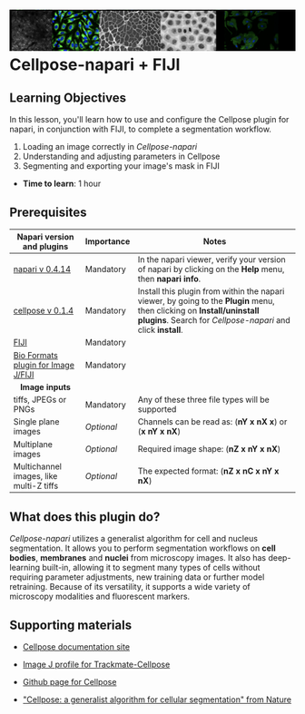 ![Samples of images segmented by Cellpose](images/Cellpose-banner.png)
Cellpose-napari + FIJI
=======================

## Learning Objectives

In this lesson, you'll learn how to use and configure the Cellpose plugin for napari, in conjunction with FIJI, to complete a segmentation workflow.

1.  Loading an image correctly in *Cellpose-napari*
2.  Understanding and adjusting parameters in Cellpose
3.  Segmenting and exporting your image's mask in FIJI 

- **Time to learn**: 1 hour

## Prerequisites

| Napari version and plugins                                                                     | Importance | Notes |
| -------------------------------------------------------------------------------- | ---------- | ----- |
| [napari v 0.4.14](https://chanzuckerberg.github.io/napari-segmentation-workshop/onboard/lesson3.html) | Mandatory  | In the napari viewer, verify your version of napari by clicking on the **Help** menu, then **napari info**. | |
| [cellpose v 0.1.4](https://www.napari-hub.org/plugins/cellpose-napari) | Mandatory  | Install this plugin from within the napari viewer, by going to the **Plugin** menu, then clicking on **Install/uninstall plugins**. Search for *Cellpose-napari* and click **install**. | |
| [FIJI](https://imagej.net/software/fiji/) | Mandatory  | | |
| [Bio Formats plugin for Image J/FIJI](https://imagej.net/formats/bio-formats) | Mandatory  | | |
| <center>**Image inputs**</center> |  |  |
| tiffs, JPEGs or PNGs | Mandatory  | Any of these three file types will be supported | |
| Single plane images | *Optional*  | Channels can be read as: (**nY x nX x**) or (**x nY x nX**)| |
| Multiplane images | *Optional*  | Required image shape: (**nZ x nY x nX**)  | |
| Multichannel images, like multi-Z tiffs | *Optional*  | The expected format: (**nZ x nC x nY x nX**) | |

## What does this plugin do?

*Cellpose-napari* utilizes a generalist algorithm for cell and nucleus segmentation. It allows you to perform segmentation workflows on **cell bodies**, **membranes** and **nuclei** from microscopy images. It also has deep-learning built-in, allowing it to segment many types of cells without requiring parameter adjustments, new training data or further model retraining. Because of its versatility, it supports a wide variety of microscopy modalities and fluorescent markers.

## Supporting materials

- [Cellpose documentation site](https://cellpose.readthedocs.io/en/latest/)

- [Image J profile for Trackmate-Cellpose](https://imagej.net/plugins/trackmate/trackmate-cellpose)

- [Github page for Cellpose](https://github.com/mouseland/cellpose)

- ["Cellpose: a generalist algorithm for cellular segmentation" from Nature](https://www.nature.com/articles/s41592-020-01018-x.epdf?)
